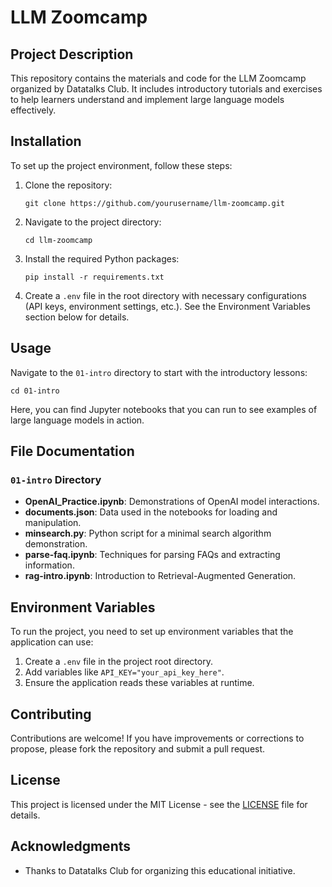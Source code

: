 
# LLM Zoomcamp

## Project Description
This repository contains the materials and code for the LLM Zoomcamp organized by Datatalks Club. It includes introductory tutorials and exercises to help learners understand and implement large language models effectively.

## Installation
To set up the project environment, follow these steps:

1. Clone the repository:
   ```
   git clone https://github.com/yourusername/llm-zoomcamp.git
   ```
2. Navigate to the project directory:
   ```
   cd llm-zoomcamp
   ```
3. Install the required Python packages:
   ```
   pip install -r requirements.txt
   ```
4. Create a `.env` file in the root directory with necessary configurations (API keys, environment settings, etc.). See the Environment Variables section below for details.

## Usage
Navigate to the `01-intro` directory to start with the introductory lessons:

```
cd 01-intro
```

Here, you can find Jupyter notebooks that you can run to see examples of large language models in action.

## File Documentation
### `01-intro` Directory
- **OpenAI_Practice.ipynb**: Demonstrations of OpenAI model interactions.
- **documents.json**: Data used in the notebooks for loading and manipulation.
- **minsearch.py**: Python script for a minimal search algorithm demonstration.
- **parse-faq.ipynb**: Techniques for parsing FAQs and extracting information.
- **rag-intro.ipynb**: Introduction to Retrieval-Augmented Generation.

## Environment Variables
To run the project, you need to set up environment variables that the application can use:
1. Create a `.env` file in the project root directory.
2. Add variables like `API_KEY="your_api_key_here"`.
3. Ensure the application reads these variables at runtime.

## Contributing
Contributions are welcome! If you have improvements or corrections to propose, please fork the repository and submit a pull request.

## License
This project is licensed under the MIT License - see the [LICENSE](LICENSE) file for details.

## Acknowledgments
- Thanks to Datatalks Club for organizing this educational initiative.
